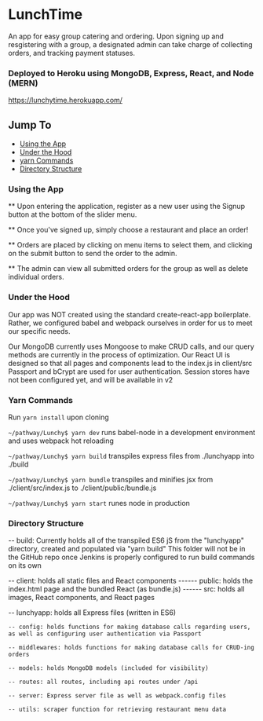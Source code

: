 # LunchTime #

An app for easy group catering and ordering.
Upon signing up and resgistering with a group, a designated admin can take
charge of collecting orders, and tracking payment statuses.


### Deployed to Heroku using MongoDB, Express, React, and Node (MERN)
https://lunchytime.herokuapp.com/



## Jump To ##
- [Using the App](#using-the-app)
- [Under the Hood](#under-the-hood)
- [yarn Commands](#yarn-commands)
- [Directory Structure](#directory-structure)



### Using the App ###
** Upon entering the application, register as a new user using the Signup button
at the bottom of the slider menu.

** Once you've signed up, simply choose a restaurant and place an order!

** Orders are placed by clicking on menu items to select them, and clicking on the
submit button to send the order to the admin.

** The admin can view all submitted orders for the group as well as delete individual orders.



### Under the Hood ###
Our app was NOT created using the standard create-react-app boilerplate. Rather, we configured babel and webpack ourselves in order for us to meet our specific needs.

Our MongoDB currently uses Mongoose to make CRUD calls, and our query methods are currently in the process of optimization.
Our React UI is designed so that all pages and components lead to the index.js in client/src
Passport and bCrypt are used for user authentication. Session stores have not been configured yet, and will be available in v2




### Yarn Commands ###
Run `yarn install` upon cloning


`~/pathway/Lunchy$ yarn dev`
runs babel-node in a development environment and uses webpack hot reloading

`~/pathway/Lunchy$ yarn build`
transpiles express files from ./lunchyapp into ./build

`~/pathway/Lunchy$ yarn bundle`
transpiles and minifies jsx from ./client/src/index.js to ./client/public/bundle.js

`~/pathway/Lunchy$ yarn start`
runes node in production




### Directory Structure ###
-- build: Currently holds all of the transpiled ES6 jS from the "lunchyapp" directory, created and populated via "yarn build"
         This folder will not be in the GitHub repo once Jenkins is properly configured to run build commands on its own
         
-- client: holds all static files and React components
------ public: holds the index.html page and the bundled React (as bundle.js)
------ src: holds all images, React components, and React pages
    
-- lunchyapp: holds all Express files (written in ES6)

    -- config: holds functions for making database calls regarding users, as well as configuring user authentication via Passport
    
    -- middlewares: holds functions for making database calls for CRUD-ing orders
    
    -- models: holds MongoDB models (included for visibility)
    
    -- routes: all routes, including api routes under /api
    
    -- server: Express server file as well as webpack.config files
    
    -- utils: scraper function for retrieving restaurant menu data









